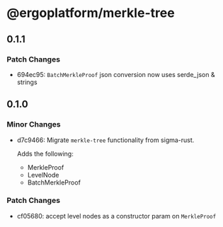 # @ergoplatform/merkle-tree

## 0.1.1

### Patch Changes

- 694ec95: `BatchMerkleProof` json conversion now uses serde_json & strings

## 0.1.0

### Minor Changes

- d7c9466: Migrate `merkle-tree` functionality from sigma-rust.

  Adds the following:

  - MerkleProof
  - LevelNode
  - BatchMerkleProof

### Patch Changes

- cf05680: accept level nodes as a constructor param on `MerkleProof`
